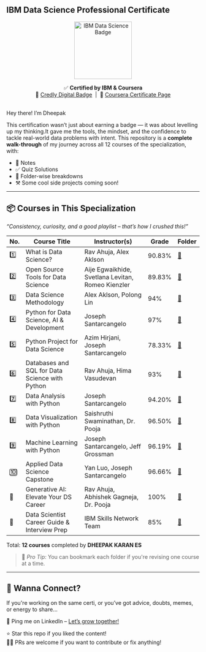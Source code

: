 
## IBM Data Science Professional Certificate

<div align="center">

<img src="https://images.credly.com/size/680x680/images/42ce4209-8839-431a-9046-f2ce2e72e04b/Coursera_20Data_20Science_20Professional_20Certificate.png" alt="IBM Data Science Badge" width="150"/>

</div>

<p align="center">
  ✅ <strong>Certified by IBM & Coursera</strong><br>
  🔗 <a href="https://www.credly.com/badges/2caa36f7-aaa9-4ea4-9a17-70c63ccabc6e/public_url">Credly Digital Badge</a> &nbsp;|&nbsp;
  📜 <a href="https://www.coursera.org/account/accomplishments/professional-cert/2BQGKQ0CGIE7">Coursera Certificate Page</a>
</p>

<br clear="left" />
Hey there! I’m Dheepak

This certification wasn’t just about earning a badge — it was about levelling up my thinking.It gave me the tools, the mindset, and the confidence to tackle real-world data problems with intent. This repository is a **complete walk-through** of my journey across all 12 courses of the specialization, with:
- 🧠 Notes
- ✅ Quiz Solutions
- 📂 Folder-wise breakdowns
- ⚒️ Some cool side projects coming soon!

---

## 📦 Courses in This Specialization
 
_“Consistency, curiosity, and a good playlist – that’s how I crushed this!”_

| No. | Course Title | Instructor(s) | Grade | Folder |
|-----|--------------|---------------|-------|--------|
| 1️⃣ | What is Data Science? | Rav Ahuja, Alex Aklson | 90.83% | [📂](https://github.com/your-username/repo-name/tree/main/01-What-is-Data-Science) |
| 2️⃣ | Open Source Tools for Data Science | Aije Egwaikhide, Svetlana Levitan, Romeo Kienzler | 89.83% | [📂](https://github.com/your-username/repo-name/tree/main/02-Open-Source-Tools) |
| 3️⃣ | Data Science Methodology | Alex Aklson, Polong Lin | 94% | [📂](https://github.com/your-username/repo-name/tree/main/03-Methodology) |
| 4️⃣ | Python for Data Science, AI & Development | Joseph Santarcangelo | 97% | [📂](https://github.com/your-username/repo-name/tree/main/04-Python-for-Data-Science) |
| 5️⃣ | Python Project for Data Science | Azim Hirjani, Joseph Santarcangelo | 78.33% | [📂](https://github.com/your-username/repo-name/tree/main/05-Python-Project) |
| 6️⃣ | Databases and SQL for Data Science with Python | Rav Ahuja, Hima Vasudevan | 93% | [📂](https://github.com/your-username/repo-name/tree/main/06-SQL-Databases) |
| 7️⃣ | Data Analysis with Python | Joseph Santarcangelo | 94.20% | [📂](https://github.com/your-username/repo-name/tree/main/07-Data-Analysis) |
| 8️⃣ | Data Visualization with Python | Saishruthi Swaminathan, Dr. Pooja | 96.50% | [📂](https://github.com/your-username/repo-name/tree/main/08-Data-Visualization) |
| 9️⃣ | Machine Learning with Python | Joseph Santarcangelo, Jeff Grossman | 96.19% | [📂](https://github.com/your-username/repo-name/tree/main/09-Machine-Learning) |
| 🔟 | Applied Data Science Capstone | Yan Luo, Joseph Santarcangelo | 96.66% | [📂](https://github.com/your-username/repo-name/tree/main/10-Capstone) |
| 🔁 | Generative AI: Elevate Your DS Career | Rav Ahuja, Abhishek Gagneja, Dr. Pooja | 100% | [📂](https://github.com/your-username/repo-name/tree/main/11-Generative-AI) |
| 🧭 | Data Scientist Career Guide & Interview Prep | IBM Skills Network Team | 85% | [📂](https://github.com/your-username/repo-name/tree/main/12-Career-Guide) |


Total: **12 courses** completed by **DHEEPAK KARAN ES** 
> 📌 _Pro Tip:_ You can bookmark each folder if you're revising one course at a time.

---

## 💬 Wanna Connect?

If you're working on the same certi, or you’ve got advice, doubts, memes, or energy to share…

📩 Ping me on LinkedIn – [Let’s grow together!]([https://www.linkedin.com/in/dheepakkaran/])

⭐ Star this repo if you liked the content!  
🧑‍💻 PRs are welcome if you want to contribute or fix anything!


